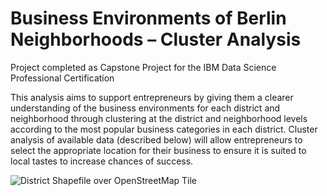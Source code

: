 # Business Environments of Berlin Neighborhoods – Cluster Analysis #
Project completed as Capstone Project for the IBM Data Science Professional Certification

This analysis aims to support entrepreneurs by giving them a clearer understanding of the business environments for each district and neighborhood through clustering at the district and neighborhood levels according to the most popular business categories in each district.  Cluster analysis of available data (described below) will allow entrepreneurs to select the appropriate location for their business to ensure it is suited to local tastes to increase chances of success.

![District Shapefile over OpenStreetMap Tile]()
